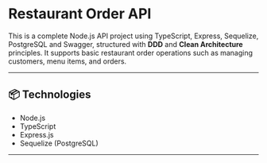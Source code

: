 # Restaurant Order API

This is a complete Node.js API project using TypeScript, Express, Sequelize, PostgreSQL and Swagger, structured with **DDD** and **Clean Architecture** principles. It supports basic restaurant order operations such as managing customers, menu items, and orders.

---

## 📦 Technologies

- Node.js
- TypeScript
- Express.js
- Sequelize (PostgreSQL)
---